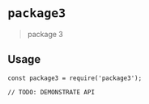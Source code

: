 # `package3`

> package 3

## Usage

```
const package3 = require('package3');

// TODO: DEMONSTRATE API
```
